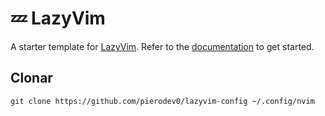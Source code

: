 # 💤 LazyVim

A starter template for [LazyVim](https://github.com/LazyVim/LazyVim).
Refer to the [documentation](https://lazyvim.github.io/installation) to get started.



## Clonar

```
git clone https://github.com/pierodev0/lazyvim-config ~/.config/nvim
```

